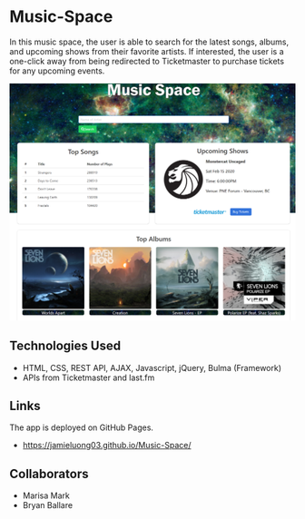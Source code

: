# Music-Space

In this music space, the user is able to search for the latest songs, albums, and upcoming shows from their favorite artists. If interested, the user is a one-click away from being redirected to Ticketmaster to purchase tickets for any upcoming events.


<img src="Assets/Photos/musicspace.png" width=800>

## Technologies Used
* HTML, CSS, REST API, AJAX, Javascript, jQuery, Bulma (Framework)
* APIs from Ticketmaster and last.fm


## Links
The app is deployed on GitHub Pages.
* https://jamieluong03.github.io/Music-Space/


## Collaborators
* Marisa Mark
* Bryan Ballare
